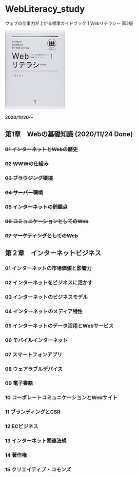 # WebLiteracy_study

ウェブの仕事力が上がる標準ガイドブック 1 Webリテラシー 第3版

![books](./docs/books.jpg)

**2020/11/20〜**

## 第1章　Webの基礎知識 (2020/11/24 Done)

### ~~01 インターネットとWebの歴史~~

### ~~02 WWWの仕組み~~

### ~~03 ブラウジング環境~~

### ~~04 サーバー環境~~

### ~~05 インターネットの問題点~~

### ~~06 コミュニケーションとしてのWeb~~

### ~~07 マーケティングとしてのWeb~~



## 第２章　インターネットビジネス

### 01 インターネットの市場価値と影響力

### 02 インターネットをビジネスに活かす

### 03 インターネットのビジネスモデル

### 04 インターネットのメディア特性

### 05 インターネットのデータ活用とWebサービス

### 06 モバイルインターネット

### 07 スマートフォンアプリ

### 08 ウェアラブルデバイス

### 09 電子書籍

### 10 コーポレートコミュニケーションとWebサイト

### 11 ブランディングとCSR

### 12 ECビジネス

### 13 インターネット関連法規

### 14 著作権

### 15 クリエイティブ・コモンズ

